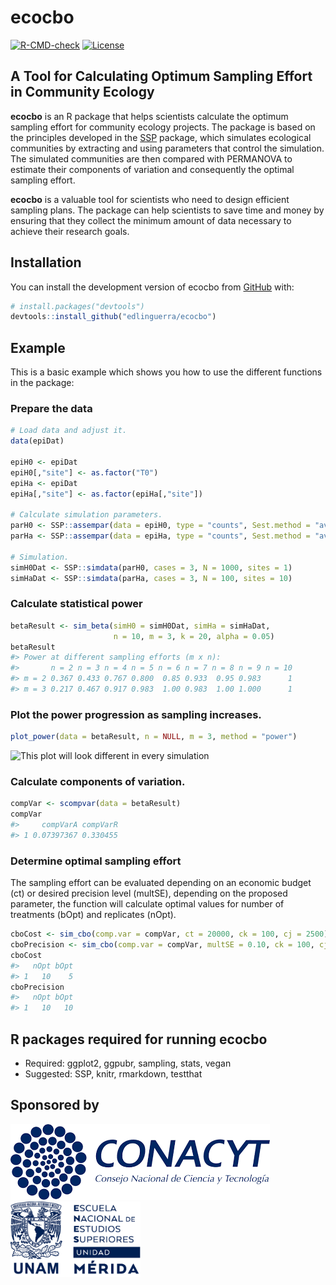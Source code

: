 
<!-- README.md is generated from README.Rmd. Please edit that file -->

# ecocbo

<!-- badges: start -->

[![R-CMD-check](https://github.com/arturoSP/ecocbo/actions/workflows/R-CMD-check.yaml/badge.svg)](https://github.com/arturoSP/ecocbo/actions/workflows/R-CMD-check.yaml)
[![License](https://img.shields.io/badge/License-GPL3-blue.svg)](https://github.com/arturoSP/ecocbo/blob/master/LICENSE.md)

<!-- badges: end -->

## A Tool for Calculating Optimum Sampling Effort in Community Ecology

**ecocbo** is an R package that helps scientists calculate the optimum
sampling effort for community ecology projects. The package is based on
the principles developed in the
[SSP](https://github.com/edlinguerra/SSP) package, which simulates
ecological communities by extracting and using parameters that control
the simulation. The simulated communities are then compared with
PERMANOVA to estimate their components of variation and consequently the
optimal sampling effort.

**ecocbo** is a valuable tool for scientists who need to design
efficient sampling plans. The package can help scientists to save time
and money by ensuring that they collect the minimum amount of data
necessary to achieve their research goals.

## Installation

You can install the development version of ecocbo from
[GitHub](https://github.com/) with:

``` r
# install.packages("devtools")
devtools::install_github("edlinguerra/ecocbo")
```

## Example

This is a basic example which shows you how to use the different
functions in the package:

### Prepare the data

``` r
# Load data and adjust it.
data(epiDat)

epiH0 <- epiDat
epiH0[,"site"] <- as.factor("T0")
epiHa <- epiDat
epiHa[,"site"] <- as.factor(epiHa[,"site"])

# Calculate simulation parameters.
parH0 <- SSP::assempar(data = epiH0, type = "counts", Sest.method = "average")
parHa <- SSP::assempar(data = epiHa, type = "counts", Sest.method = "average")

# Simulation.
simH0Dat <- SSP::simdata(parH0, cases = 3, N = 1000, sites = 1)
simHaDat <- SSP::simdata(parHa, cases = 3, N = 100, sites = 10)
```

### Calculate statistical power

``` r
betaResult <- sim_beta(simH0 = simH0Dat, simHa = simHaDat, 
                       n = 10, m = 3, k = 20, alpha = 0.05)
betaResult
#> Power at different sampling efforts (m x n):
#>       n = 2 n = 3 n = 4 n = 5 n = 6 n = 7 n = 8 n = 9 n = 10
#> m = 2 0.367 0.433 0.767 0.800  0.85 0.933  0.95 0.983      1
#> m = 3 0.217 0.467 0.917 0.983  1.00 0.983  1.00 1.000      1
```

### Plot the power progression as sampling increases.

``` r
plot_power(data = betaResult, n = NULL, m = 3, method = "power")
```

![This plot will look different in every
simulation](man/figures/plotm3n4.png)

### Calculate components of variation.

``` r
compVar <- scompvar(data = betaResult)
compVar
#>     compVarA compVarR
#> 1 0.07397367 0.330455
```

### Determine optimal sampling effort

The sampling effort can be evaluated depending on an economic budget
(ct) or desired precision level (multSE), depending on the proposed
parameter, the function will calculate optimal values for number of
treatments (bOpt) and replicates (nOpt).

``` r
cboCost <- sim_cbo(comp.var = compVar, ct = 20000, ck = 100, cj = 2500)
cboPrecision <- sim_cbo(comp.var = compVar, multSE = 0.10, ck = 100, cj = 2500)
cboCost
#>   nOpt bOpt
#> 1   10    5
cboPrecision
#>   nOpt bOpt
#> 1   10   10
```

## R packages required for running ecocbo

- Required: ggplot2, ggpubr, sampling, stats, vegan
- Suggested: SSP, knitr, rmarkdown, testthat

## Sponsored by

<img src="man/figures/logoCONACYT.png" height="121" />
<img src="man/figures/logoENES.png" height="121" />
